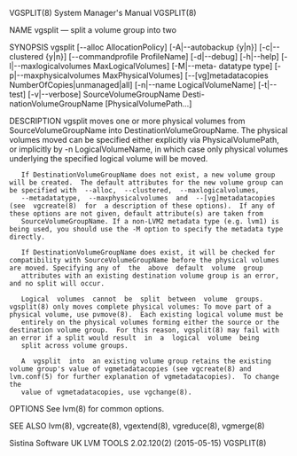 VGSPLIT(8)                                                                                 System Manager's Manual                                                                                 VGSPLIT(8)



NAME
       vgsplit — split a volume group into two

SYNOPSIS
       vgsplit  [--alloc  AllocationPolicy]  [-A|--autobackup  {y|n}]  [-c|--clustered  {y|n}] [--commandprofile ProfileName] [-d|--debug] [-h|--help] [-l|--maxlogicalvolumes MaxLogicalVolumes] [-M|--meta-
       datatype type] [-p|--maxphysicalvolumes MaxPhysicalVolumes] [--[vg]metadatacopies NumberOfCopies|unmanaged|all] [-n|--name LogicalVolumeName] [-t|--test] [-v|--verbose] SourceVolumeGroupName  Desti-
       nationVolumeGroupName [PhysicalVolumePath...]

DESCRIPTION
       vgsplit  moves  one  or  more  physical  volumes from SourceVolumeGroupName into DestinationVolumeGroupName.  The physical volumes moved can be specified either explicitly via PhysicalVolumePath, or
       implicitly by -n LogicalVolumeName, in which case only physical volumes underlying the specified logical volume will be moved.

       If DestinationVolumeGroupName does not exist, a new volume group will be created.  The default attributes for the new volume group can be specified with  --alloc,  --clustered,  --maxlogicalvolumes,
       --metadatatype,  --maxphysicalvolumes  and  --[vg]metadatacopies  (see  vgcreate(8)  for  a description of these options).  If any of these options are not given, default attribute(s) are taken from
       SourceVolumeGroupName. If a non-LVM2 metadata type (e.g. lvm1) is being used, you should use the -M option to specify the metadata type directly.

       If DestinationVolumeGroupName does exist, it will be checked for compatibility with SourceVolumeGroupName before the physical volumes are moved. Specifying any of  the  above  default  volume  group
       attributes with an existing destination volume group is an error, and no split will occur.

       Logical  volumes  cannot  be  split  between  volume  groups. vgsplit(8) only moves complete physical volumes: To move part of a physical volume, use pvmove(8).  Each existing logical volume must be
       entirely on the physical volumes forming either the source or the destination volume group.  For this reason, vgsplit(8) may fail with an error if a split would result  in  a  logical  volume  being
       split across volume groups.

       A  vgsplit  into  an existing volume group retains the existing volume group's value of vgmetadatacopies (see vgcreate(8) and lvm.conf(5) for further explanation of vgmetadatacopies).  To change the
       value of vgmetadatacopies, use vgchange(8).


OPTIONS
       See lvm(8) for common options.

SEE ALSO
       lvm(8), vgcreate(8), vgextend(8), vgreduce(8), vgmerge(8)



Sistina Software UK                                                                   LVM TOOLS 2.02.120(2) (2015-05-15)                                                                           VGSPLIT(8)
